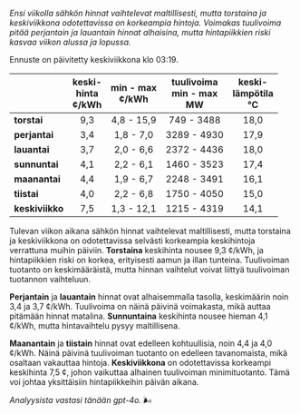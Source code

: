 *Ensi viikolla sähkön hinnat vaihtelevat maltillisesti, mutta torstaina ja keskiviikkona odotettavissa on korkeampia hintoja. Voimakas tuulivoima pitää perjantain ja lauantain hinnat alhaisina, mutta hintapiikkien riski kasvaa viikon alussa ja lopussa.*

Ennuste on päivitetty keskiviikkona klo 03:19.

|             | keski-<br>hinta<br>¢/kWh | min - max<br>¢/kWh | tuulivoima<br>min - max<br>MW | keski-<br>lämpötila<br>°C |
|:------------|:----------------:|:----------------:|:-------------:|:-------------:|
| **torstai** | 9,3              | 4,8 - 15,9       | 749 - 3488    | 18,0          |
| **perjantai** | 3,4            | 1,8 - 7,0        | 3289 - 4930   | 17,9          |
| **lauantai** | 3,7             | 2,0 - 6,6        | 2372 - 4436   | 18,0          |
| **sunnuntai** | 4,1            | 2,2 - 6,1        | 1460 - 3523   | 17,4          |
| **maanantai** | 4,4            | 1,9 - 6,7        | 2248 - 3491   | 16,1          |
| **tiistai** | 4,0              | 2,2 - 6,8        | 1750 - 4050   | 15,0          |
| **keskiviikko** | 7,5          | 1,3 - 12,1       | 1215 - 4319   | 14,1          |

Tulevan viikon aikana sähkön hinnat vaihtelevat maltillisesti, mutta torstaina ja keskiviikkona on odotettavissa selvästi korkeampia keskihintoja verrattuna muihin päiviin. **Torstaina** keskihinta nousee 9,3 ¢/kWh, ja hintapiikkien riski on korkea, erityisesti aamun ja illan tunteina. Tuulivoiman tuotanto on keskimääräistä, mutta hinnan vaihtelut voivat liittyä tuulivoiman tuotannon vaihteluun.

**Perjantain** ja **lauantain** hinnat ovat alhaisemmalla tasolla, keskimäärin noin 3,4 ja 3,7 ¢/kWh. Tuulivoima on näinä päivinä voimakasta, mikä auttaa pitämään hinnat matalina. **Sunnuntaina** keskihinta nousee hieman 4,1 ¢/kWh, mutta hintavaihtelu pysyy maltillisena.

**Maanantain** ja **tiistain** hinnat ovat edelleen kohtuullisia, noin 4,4 ja 4,0 ¢/kWh. Näinä päivinä tuulivoiman tuotanto on edelleen tavanomaista, mikä osaltaan vakauttaa hintoja. **Keskiviikkona** on odotettavissa korkeampi keskihinta 7,5 ¢, johon vaikuttaa alhainen tuulivoiman minimituotanto. Tämä voi johtaa yksittäisiin hintapiikkeihin päivän aikana.

*Analyysista vastasi tänään gpt-4o.* 🌬️

